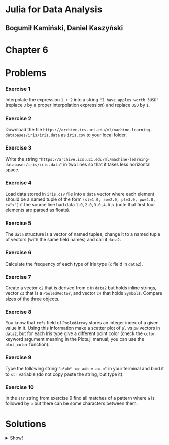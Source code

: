# Julia for Data Analysis

## Bogumił Kamiński, Daniel Kaszyński

# Chapter 6

# Problems

### Exercise 1

Interpolate the expression `1 + 2` into a string `"I have apples worth 3USD"`
(replace `3` by a proper interpolation expression) and replace `USD` by `$`.

### Exercise 2

Download the file `https://archive.ics.uci.edu/ml/machine-learning-databases/iris/iris.data`
as `iris.csv` to your local folder.

### Exercise 3

Write the string `"https://archive.ics.uci.edu/ml/machine-learning-databases/iris/iris.data"`
in two lines so that it takes less horizontal space.

### Exercise 4

Load data stored in `iris.csv` file into a `data` vector where each element
should be a named tuple of the form `(sl=1.0, sw=2.0, pl=3.0, pw=4.0, c="x")` if
the source line had data `1.0,2.0,3.0,4.0,x` (note that first four elements are parsed
as floats).

### Exercise 5

The `data` structure is a vector of named tuples, change it to a named tuple
of vectors (with the same field names) and call it `data2`.

### Exercise 6

Calculate the frequency of each type of Iris type (`c` field in `data2`).

### Exercise 7

Create a vector `c2` that is derived from `c` in `data2` but holds inline strings,
vector `c3` that is a `PooledVector`, and vector `c4` that holds `Symbol`s.
Compare sizes of the three objects.

### Exercise 8

You know that `refs` field of `PooledArray` stores an integer index of a given
value in it. Using this information make a scatter plot of `pl` vs `pw` vectors
in `data2`, but for each Iris type give a different point color (check the
`color` keyword argument meaning in the Plots.jl manual; you can use the
`plot_color` function).

### Exercise 9

Type the following string `"a²=b² ⟺ a=b ∨ a=-b"` in your terminal and bind it to
`str` variable (do not copy paste the string, but type it).

### Exercise 10

In the `str` string from exercise 9 find all matches of a pattern where `a`
is followed by `b` but there can be some characters between them.

# Solutions

<details>

<summary>Show!</summary>

### Exercise 1

Solution:
```
julia> "I have apples worth $(1+2)\$"
"I have apples worth 3\$"
```

### Exercise 2

Solution:
```
import Downloads
Downloads.download("https://archive.ics.uci.edu/ml/machine-learning-databases/iris/iris.data",
                   "iris.csv")
```

### Exercise 3

Solution:
```
"https://archive.ics.uci.edu/ml/\
 machine-learning-databases/iris/iris.data"
```

### Exercise 4

Solution:
```
julia> function line_parser(line)
           elements = split(line, ",")
           @assert length(elements) == 5
           return (sl=parse(Float64, elements[1]),
                   sw=parse(Float64, elements[2]),
                   pl=parse(Float64, elements[3]),
                   pw=parse(Float64, elements[4]),
                   c=elements[5])
       end
line_parser (generic function with 1 method)

julia> data = line_parser.(readlines("iris.csv")[1:end-1])
150-element Vector{NamedTuple{(:sl, :sw, :pl, :pw, :c), Tuple{Float64, Float64, Float64, Float64, SubString{String}}}}:
 (sl = 5.1, sw = 3.5, pl = 1.4, pw = 0.2, c = "Iris-setosa")
 (sl = 4.9, sw = 3.0, pl = 1.4, pw = 0.2, c = "Iris-setosa")
 (sl = 4.7, sw = 3.2, pl = 1.3, pw = 0.2, c = "Iris-setosa")
 (sl = 4.6, sw = 3.1, pl = 1.5, pw = 0.2, c = "Iris-setosa")
 (sl = 5.0, sw = 3.6, pl = 1.4, pw = 0.2, c = "Iris-setosa")
 ⋮
 (sl = 6.3, sw = 2.5, pl = 5.0, pw = 1.9, c = "Iris-virginica")
 (sl = 6.5, sw = 3.0, pl = 5.2, pw = 2.0, c = "Iris-virginica")
 (sl = 6.2, sw = 3.4, pl = 5.4, pw = 2.3, c = "Iris-virginica")
 (sl = 5.9, sw = 3.0, pl = 5.1, pw = 1.8, c = "Iris-virginica")
```

Note that we used `1:end-1` selector to drop last element from the read lines
since it is empty. This is the reason why adding the
`@assert length(elements) == 5` check in the `line_parser` function is useful.

### Exercise 5

Later in the book you will learn more advanced ways to do it. Here let us
use a most basic approach:

```
data2 = (sl=[d.sl for d in data],
         sw=[d.sw for d in data],
         pl=[d.pl for d in data],
         pw=[d.pw for d in data],
         c=[d.c for d in data])
```

### Exercise 6

Solution:
```
julia> using FreqTables

julia> freqtable(data2.c)
3-element Named Vector{Int64}
Dim1              │
──────────────────┼───
"Iris-setosa"     │ 50
"Iris-versicolor" │ 50
"Iris-virginica"  │ 50
```

### Exercise 7

Solution:
```
julia> using InlineStrings

julia> c2 = inlinestrings(data2.c)
150-element Vector{String15}:
 "Iris-setosa"
 "Iris-setosa"
 "Iris-setosa"
 "Iris-setosa"
 "Iris-setosa"
 ⋮
 "Iris-virginica"
 "Iris-virginica"
 "Iris-virginica"
 "Iris-virginica"

julia> using PooledArrays

julia> c3 = PooledArray(data2.c)
150-element PooledVector{SubString{String}, UInt32, Vector{UInt32}}:
 "Iris-setosa"
 "Iris-setosa"
 "Iris-setosa"
 "Iris-setosa"
 "Iris-setosa"
 ⋮
 "Iris-virginica"
 "Iris-virginica"
 "Iris-virginica"
 "Iris-virginica"

julia> c4 = Symbol.(data2.c)
150-element Vector{Symbol}:
 Symbol("Iris-setosa")
 Symbol("Iris-setosa")
 Symbol("Iris-setosa")
 Symbol("Iris-setosa")
 Symbol("Iris-setosa")
 ⋮
 Symbol("Iris-virginica")
 Symbol("Iris-virginica")
 Symbol("Iris-virginica")
 Symbol("Iris-virginica")

julia> Base.summarysize(data2.c)
12840

julia> Base.summarysize(c2)
2440

julia> Base.summarysize(c3)
1696

julia> Base.summarysize(c4)
1240
```

### Exercise 8

Solution:
```
using Plots
scatter(data2.pl, data2.pw, color=plot_color(c3.refs), legend=false)
```

### Exercise 9

The hard part is typing `²`, `⟺` and `∨`. You can check how to do it using help:
```
help?> ²
"²" can be typed by \^2<tab>

help?> ⟺
"⟺" can be typed by \iff<tab>

help?> ∨
"∨" can be typed by \vee<tab>
```

Save the string in the `str` variable as we will use it in the next exercise.

### Exercise 10

The exercise does not specify how the matching should be done. If we
want it to be eager (match as much as possible), we write:

```
julia> m = match(r"a.*b", str)
RegexMatch("a²=b² ⟺ a=b ∨ a=-b")
```

As you can see we have matched whole string.

If we want it to be lazy (match as little as possible) we write:

```
julia> m = match(r"a.*?b", str)
RegexMatch("a²=b")
```

This finds us the first such match.

If we want to find all lazy matches we can write (not covered in the book):

```
julia> collect(eachmatch(r"a.*?b", str))
3-element Vector{RegexMatch}:
 RegexMatch("a²=b")
 RegexMatch("a=b")
 RegexMatch("a=-b")
```

</details>
